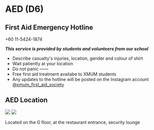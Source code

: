 # AED (D6)

## First Aid Emergency Hotline

+60 11-5424-1874

**_This service is provided by students and volunteers from our school_**

- Describe casualty's injuries, location, gender and colour of shirt
- Wait patiently at your location
- Do not panic
  ——
- Free first aid treatment availabe to XMUM students
- Any updates to the hotline will be posted on the Instagram account [@xmum_first_aid_society](https://www.instagram.com/xmum_first_aid_society/)

## AED Location

<div class="image-slide">
<img src="https://img.xmummap.com/AED_D6%20%281%29.webp" />
<img src="https://img.xmummap.com/AED_D6%20%282%29.webp" />
</div>

Located on the G floor, at the restaurant entrance, security lounge
